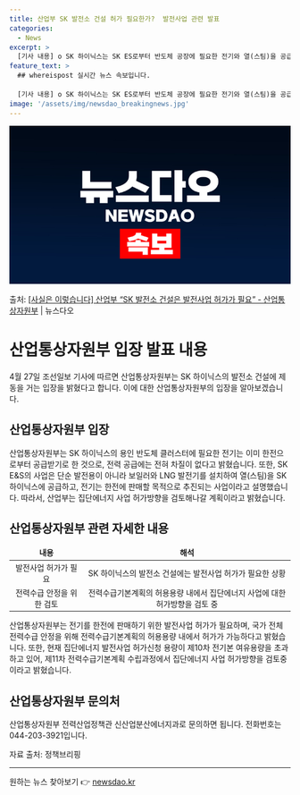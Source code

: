 ```yaml
---
title: 산업부 SK 발전소 건설 허가 필요한가?  발전사업 관련 발표
categories:
  - News
excerpt: >
  [기사 내용] o SK 하이닉스는 SK ES로부터 반도체 공장에 필요한 전기와 열(스팀)을 공급받기로 하고 …
feature_text: >
  ## whereispost 실시간 뉴스 속보입니다.

  [기사 내용] o SK 하이닉스는 SK ES로부터 반도체 공장에 필요한 전기와 열(스팀)을 공급받기로 하고 …
image: '/assets/img/newsdao_breakingnews.jpg'
---
```


![뉴스다오 속보](/assets/img/newsdao_breakingnews.jpg)

<p>출처: <a href="https://newsdao.kr/3698" rel="dofollow">[사실은 이렇습니다] 산업부 “SK 발전소 건설은 발전사업 허가가 필요” - 산업통상자원부</a> | 뉴스다오</p>

<h1>산업통상자원부 입장 발표 내용</h1>
<p data-ke-size="size16">4월 27일 조선일보 기사에 따르면 산업통상자원부는 SK 하이닉스의 발전소 건설에 제동을 거는 입장을 밝혔다고 합니다. 이에 대한 산업통상자원부의 입장을 알아보겠습니다.</p>

<h2 data-ke-size="size26">산업통상자원부 입장</h2>
<p data-ke-size="size16">산업통상자원부는 SK 하이닉스의 용인 반도체 클러스터에 필요한 전기는 이미 한전으로부터 공급받기로 한 것으로, 전력 공급에는 전혀 차질이 없다고 밝혔습니다. 또한, SK E&S의 사업은 단순 발전용이 아니라 보일러와 LNG 발전기를 설치하여 열(스팀)을 SK 하이닉스에 공급하고, 전기는 한전에 판매할 목적으로 추진되는 사업이라고 설명했습니다. 따라서, 산업부는 집단에너지 사업 허가방향을 검토해나갈 계획이라고 밝혔습니다.</p>

<h2 data-ke-size="size26">산업통상자원부 관련 자세한 내용</h2>
<table>
	<thead>
		<tr>
			<td style="text-align: center; height: 17px;"><b>내용</b></td>
			<td style="text-align: center; height: 17px;"><b>해석</b></td>
		</tr>
	</thead>
	<tbody>
		<tr>
			<td style="text-align: center; height: 17px;">발전사업 허가가 필요</td>
			<td style="text-align: center; height: 17px;">SK 하이닉스의 발전소 건설에는 발전사업 허가가 필요한 상황</td>
		</tr>
		<tr>
			<td style="text-align: center; height: 17px;">전력수급 안정을 위한 검토</td>
			<td style="text-align: center; height: 17px;">전력수급기본계획의 허용용량 내에서 집단에너지 사업에 대한 허가방향을 검토 중</td>
		</tr>
	</tbody>
</table>
<p data-ke-size="size16">산업통상자원부는 전기를 한전에 판매하기 위한 발전사업 허가가 필요하며, 국가 전체 전력수급 안정을 위해 전력수급기본계획의 허용용량 내에서 허가가 가능하다고 밝혔습니다. 또한, 현재 집단에너지 발전사업 허가신청 용량이 제10차 전기본 여유용량을 초과하고 있어, 제11차 전력수급기본계획 수립과정에서 집단에너지 사업 허가방향을 검토중이라고 밝혔습니다.</p>

<h2 data-ke-size="size26">산업통상자원부 문의처</h2>
<p data-ke-size="size16">산업통상자원부 전력산업정책관 신산업분산에너지과로 문의하면 됩니다. 전화번호는 044-203-3921입니다.</p>

<p data-ke-size="size16">자료 출처: 정책브리핑 </p>
<hr>
<p data-ke-size="size16"></p> 

원하는 뉴스 찾아보기 👉 <a href="https://newsdao.kr" rel="dofollow">newsdao.kr</a>


